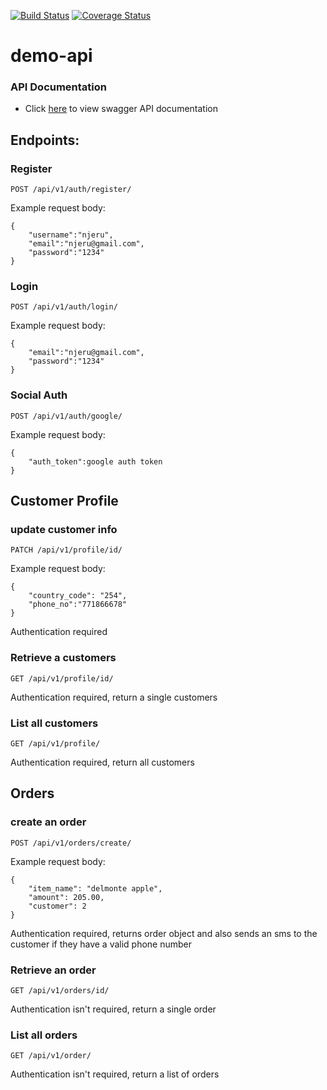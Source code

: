 [![Build Status](https://travis-ci.org/KITHU/demo-api.svg?branch=main)](https://travis-ci.org/KITHU/demo-api)
[![Coverage Status](https://coveralls.io/repos/github/KITHU/demo-api/badge.svg?branch=develop)](https://coveralls.io/github/KITHU/demo-api?branch=develop)

# **demo-api**
### **API Documentation**
- Click [here](https://tranquil-spire-14325.herokuapp.com) to view swagger API documentation

## **Endpoints:**
### Register

`POST /api/v1/auth/register/`

Example request body:
``` 
{
    "username":"njeru",
    "email":"njeru@gmail.com",
    "password":"1234"
}

```

### Login
`POST /api/v1/auth/login/`

Example request body:
``` 
{
    "email":"njeru@gmail.com",
    "password":"1234"
}
```
### Social Auth

`POST /api/v1/auth/google/`

Example request body:
``` 
{
    "auth_token":google auth token
}

```
## **Customer Profile**
### update customer info
`PATCH /api/v1/profile/id/`

Example request body:
``` 
{
    "country_code": "254",
    "phone_no":"771866678"
}
```
Authentication required

### Retrieve a customers
`GET /api/v1/profile/id/`

Authentication required, return a single customers

### List all customers
`GET /api/v1/profile/`

Authentication required, return all customers

## **Orders**
### create an order
`POST /api/v1/orders/create/`

Example request body:
``` 
{
    "item_name": "delmonte apple",
    "amount": 205.00,
    "customer": 2
}
```
Authentication required, returns order object and also sends an sms to the customer if they have a valid phone number

### Retrieve an order
`GET /api/v1/orders/id/`

Authentication isn't required, return a single order

### List all orders
`GET /api/v1/order/`

Authentication isn't required, return a list of orders